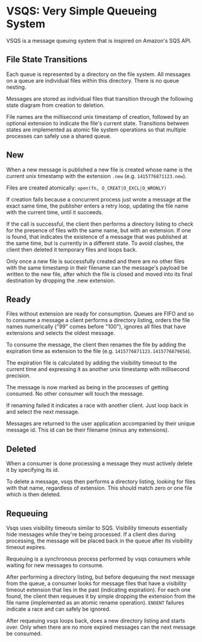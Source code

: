 VSQS: Very Simple Queueing System
===================================

VSQS is a message queuing system that is inspired on Amazon's SQS API.


File State Transitions
----------------------

Each queue is represented by a directory on the file system. All messages on a
queue are individual files within this directory. There is no queue nesting.

Messages are stored as individual files that transition through the following
state diagram from creation to deletion.

File names are the millisecond unix timestamp of creation, followed by an
optional extension to indicate the file's current state. Transitions between
states are implemented as atomic file system operations so that multiple
processes can safely use a shared queue.

New
---

When a new message is published a new file is created whose name is the current
unix timestamp with the extension `.new` (e.g. `1415776871123.new`).

Files are created atomically: `open(fn, O_CREAT|O_EXCL|O_WRONLY)`

If creation fails because a concurrent process just wrote a message at the
exact same time, the publisher enters a retry loop, updating the file name with
the current time, until it succeeds.

If the call is successful, the client then performs a directory listing to
check for the presence of files with the same name, but with an extension. If
one is found, that indicates the existence of a message that was published at
the same time, but is currently in a different state. To avoid clashes, the
client then deleted it temporary files and loops back.

Only once a new file is successfully created and there are no other files with
the same timestamp in their filename can the message's payload be written to
the new file, after which the file is closed and moved into its final
destination by dropping the .new extension.

Ready
-----

Files without extension are ready for consumption. Queues are FIFO and so to
consume a message a client performs a directory listing, orders the file names
numerically ("99" comes before "100"), ignores all files that have extensions
and selects the oldest message.

To consume the message, the client then renames the file by adding the
expiration time as extension to the file (e.g. `1415776871123.1415776879654`).

The expiration file is calculated by adding the visibility timeout to the
current time and expressing it as another unix timestamp with millisecond
precision.

The message is now marked as being in the processes of getting consumed. No
other consumer will touch the message.

If renaming failed it indicates a race with another client. Just loop back in
and select the next message.

Messages are returned to the user application accompanied by their unique
message id. This id can be their filename (minus any extensions).

Deleted
-------

When a consumer is done processing a message they must actively delete it by
specifying its id.

To delete a message, vsqs then performs a directory listing, looking for files
with that name, regardless of extension. This should match zero or one file
which is then deleted.

Requeuing
---------

Vsqs uses visibility timeouts similar to SQS. Visibility timeouts essentially
hide messages while they're being processed. If a client dies during
processing, the message will be placed back in the queue after its visibility
timeout expires.

Requeuing is a synchronous process performed by vsqs consumers while waiting
for new messages to consume.

After performing a directory listing, but before dequeuing the next message
from the queue, a consumer looks for message files that have a visibility
timeout extension that lies in the past (indicating expiration). For each one
found, the client then requeues it by simple dropping the extension from the
file name (implemented as an atomic rename operation). `ENOENT` failures
indicate a race and can safely be ignored.

After requeuing vsqs loops back, does a new directory listing and starts over.
Only when there are no more expired messages can the next message be consumed.
